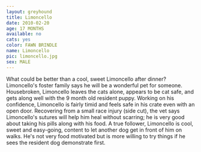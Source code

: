 ```yaml
---
layout: greyhound
title: Limoncello
date: 2010-02-20
age: 17 MONTHS
available: no
cats: yes
color: FAWN BRINDLE
name: Limoncello
pic: limoncello.jpg
sex: MALE
---
```


What could be better than a cool, sweet Limoncello after dinner?  Limoncello's foster family says he will be a
wonderful pet for someone.   Housebroken, Limoncello leaves the cats alone, appears to be cat safe, and gets along well
with the 9 month old resident puppy. Working on his confidence, Limoncello is fairly timid and feels safe in his crate
even with an open door.  Recovering from a small race injury (side cut), the vet says Limoncello's sutures will help him
heal without scarring; he is very good about taking his pills along with his food.  A true follower, Limoncello is cool,
sweet and easy-going, content to let another dog get in front of him on walks. He's not very food motivated but is more
willing to try things if he sees the resident dog demonstrate first.
